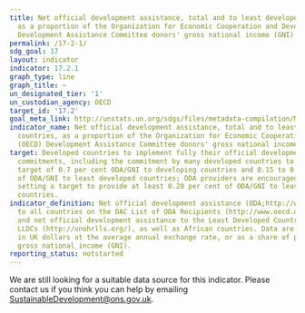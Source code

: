```yaml
---
title: Net official development assistance, total and to least developed countries,
  as a proportion of the Organization for Economic Cooperation and Development (OECD)
  Development Assistance Committee donors' gross national income (GNI)
permalink: /17-2-1/
sdg_goal: 17
layout: indicator
indicator: 17.2.1
graph_type: line
graph_title: ~
un_designated_tier: '1'
un_custodian_agency: OECD
target_id: '17.2'
goal_meta_link: http://unstats.un.org/sdgs/files/metadata-compilation/Metadata-Goal-17.pdf
indicator_name: Net official development assistance, total and to least developed
  countries, as a proportion of the Organization for Economic Cooperation and Development
  (OECD) Development Assistance Committee donors' gross national income (GNI)
target: Developed countries to implement fully their official development assistance
  commitments, including the commitment by many developed countries to achieve the
  target of 0.7 per cent ODA/GNI to developing countries and 0.15 to 0.20 per cent
  of ODA/GNI to least developed countries; ODA providers are encouraged to consider
  setting a target to provide at least 0.20 per cent of ODA/GNI to least developed
  countries.
indicator_definition: Net official development assistance (ODA;http://www.oecd.org/dac/dac-glossary.htm#ODA)
  to all countries on the DAC List of ODA Recipients (http://www.oecd.org/dac/dac-glossary.htm#DAC_List)
  and net official development assistance to the Least Developed Countries, SIDS and
  LLDCs (http://unohrlls.org/), as well as African countries. Data are usually expressed
  in UK dollars at the average annual exchange rate, or as a share of provider countries'
  gross national income (GNI).
reporting_status: notstarted
---
```


We are still looking for a suitable data source for this indicator. Please contact us if you think you can help by emailing <a href="mailto:SustainableDevelopment@ons.gov.uk">SustainableDevelopment@ons.gov.uk</a>.


